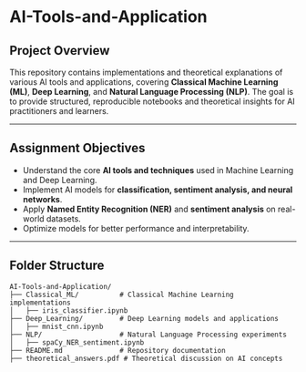 # AI-Tools-and-Application

## **Project Overview**  
This repository contains implementations and theoretical explanations of various AI tools and applications, covering **Classical Machine Learning (ML)**, **Deep Learning**, and **Natural Language Processing (NLP)**. The goal is to provide structured, reproducible notebooks and theoretical insights for AI practitioners and learners.

---

## **Assignment Objectives**  
- Understand the core **AI tools and techniques** used in Machine Learning and Deep Learning.  
- Implement AI models for **classification, sentiment analysis, and neural networks**.  
- Apply **Named Entity Recognition (NER)** and **sentiment analysis** on real-world datasets.  
- Optimize models for better performance and interpretability.  

---

## **Folder Structure**  
```plaintext
AI-Tools-and-Application/
├── Classical_ML/          # Classical Machine Learning implementations
│   ├── iris_classifier.ipynb
├── Deep_Learning/         # Deep Learning models and applications
│   ├── mnist_cnn.ipynb
├── NLP/                   # Natural Language Processing experiments
│   ├── spaCy_NER_sentiment.ipynb
├── README.md              # Repository documentation
├── theoretical_answers.pdf # Theoretical discussion on AI concepts

